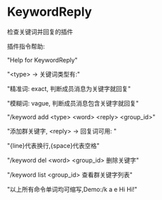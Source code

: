 # KeywordReply
检查关键词并回复的插件

插件指令帮助:

"Help for KeywordReply"

"\<type> -> 关键词类型有:"

"精准词: exact, 判断成员消息为关键字就回复"

"模糊词: vague, 判断成员消息包含关键字就回复"

"/keyword add \<type> \<word> \<reply> <group_id>"

"添加群关键字, \<reply> -> 回复词可用: "

"{line}代表换行,{space}代表空格"

"/keyword del \<word> <group_id> 删除关键字"

"/keyword list <group_id> 查看群关键字列表"

"以上所有命令单词均可缩写,Demo:/k a e Hi Hi!"
